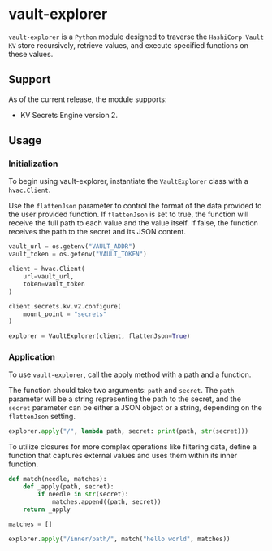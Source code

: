 # vault-explorer

`vault-explorer` is a `Python` module designed to traverse the `HashiCorp Vault KV` store recursively, retrieve values, and execute specified functions on these values.

## Support

As of the current release, the module supports:

* KV Secrets Engine version 2.

## Usage

### Initialization

To begin using vault-explorer, instantiate the `VaultExplorer` class with a `hvac.Client`. 

Use the `flattenJson` parameter to control the format of the data provided to the user provided function. If `flattenJson` is set to true, the function will receive the full path to each value and the value itself. If false, the function receives the path to the secret and its JSON content.

```python
vault_url = os.getenv("VAULT_ADDR")
vault_token = os.getenv("VAULT_TOKEN")

client = hvac.Client(
    url=vault_url,
    token=vault_token
)

client.secrets.kv.v2.configure(
    mount_point = "secrets"
)

explorer = VaultExplorer(client, flattenJson=True)
```

### Application

To use `vault-explorer`, call the apply method with a path and a function. 

The function should take two arguments: `path` and `secret`. The `path` parameter will be a string representing the path to the secret, and the `secret` parameter can be either a JSON object or a string, depending on the `flattenJson` setting.

```python
explorer.apply("/", lambda path, secret: print(path, str(secret)))
```

To utilize closures for more complex operations like filtering data, define a function that captures external values and uses them within its inner function.

```python
def match(needle, matches):
    def _apply(path, secret):
        if needle in str(secret):
            matches.append((path, secret))
    return _apply

matches = []

explorer.apply("/inner/path/", match("hello world", matches))
```